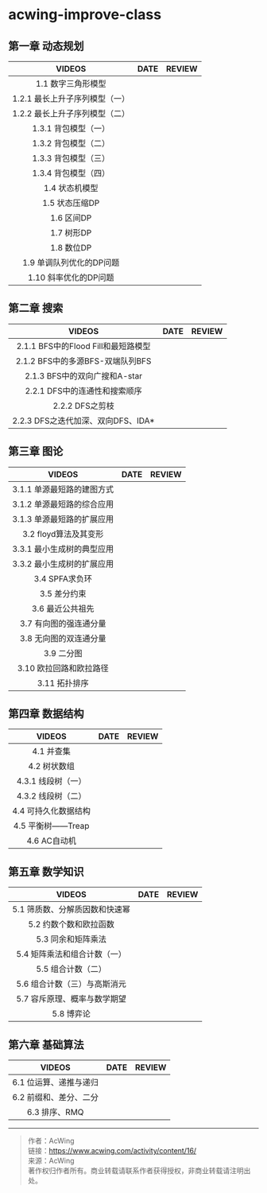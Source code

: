 # acwing-improve-class

## 第一章 动态规划

|             VIDEOS             | DATE | REVIEW |
| :----------------------------: | ---- | ------ |
|       1.1 数字三角形模型       |      |        |
| 1.2.1 最长上升子序列模型（一） |      |        |
| 1.2.2 最长上升子序列模型（二） |      |        |
|      1.3.1 背包模型（一）      |      |        |
|      1.3.2 背包模型（二）      |      |        |
|      1.3.3 背包模型（三）      |      |        |
|      1.3.4 背包模型（四）      |      |        |
|         1.4 状态机模型         |      |        |
|         1.5 状态压缩DP         |      |        |
|           1.6 区间DP           |      |        |
|           1.7 树形DP           |      |        |
|           1.8 数位DP           |      |        |
|    1.9 单调队列优化的DP问题    |      |        |
|     1.10 斜率优化的DP问题      |      |        |



## 第二章 搜索

|               VIDEOS                | DATE | REVIEW |
| :---------------------------------: | ---- | ------ |
| 2.1.1 BFS中的Flood Fill和最短路模型 |      |        |
|  2.1.2 BFS中的多源BFS-双端队列BFS   |      |        |
|    2.1.3 BFS中的双向广搜和A-star    |      |        |
|    2.2.1 DFS中的连通性和搜索顺序    |      |        |
|           2.2.2 DFS之剪枝           |      |        |
| 2.2.3 DFS之迭代加深、双向DFS、IDA*  |      |        |



## 第三章 图论

|           VIDEOS           | DATE | REVIEW |
| :------------------------: | ---- | ------ |
| 3.1.1 单源最短路的建图方式 |      |        |
| 3.1.2 单源最短路的综合应用 |      |        |
| 3.1.3 单源最短路的扩展应用 |      |        |
|   3.2 floyd算法及其变形    |      |        |
| 3.3.1 最小生成树的典型应用 |      |        |
| 3.3.2 最小生成树的扩展应用 |      |        |
|       3.4 SPFA求负环       |      |        |
|        3.5 差分约束        |      |        |
|      3.6 最近公共祖先      |      |        |
|   3.7 有向图的强连通分量   |      |        |
|   3.8 无向图的双连通分量   |      |        |
|         3.9 二分图         |      |        |
|  3.10 欧拉回路和欧拉路径   |      |        |
|       3.11 拓扑排序        |      |        |



## 第四章 数据结构

|        VIDEOS        | DATE | REVIEW |
| :------------------: | ---- | ------ |
|      4.1 并查集      |      |        |
|     4.2 树状数组     |      |        |
|  4.3.1 线段树（一）  |      |        |
|  4.3.2 线段树（二）  |      |        |
| 4.4 可持久化数据结构 |      |        |
|  4.5 平衡树——Treap   |      |        |
|     4.6 AC自动机     |      |        |



## 第五章 数学知识

|             VIDEOS             | DATE | REVIEW |
| :----------------------------: | ---- | ------ |
| 5.1 筛质数、分解质因数和快速幂 |      |        |
|     5.2 约数个数和欧拉函数     |      |        |
|       5.3 同余和矩阵乘法       |      |        |
|  5.4 矩阵乘法和组合计数（一）  |      |        |
|       5.5 组合计数（二）       |      |        |
|  5.6 组合计数（三）与高斯消元  |      |        |
|  5.7 容斥原理、概率与数学期望  |      |        |
|           5.8 博弈论           |      |        |



## 第六章 基础算法

|         VIDEOS         | DATE | REVIEW |
| :--------------------: | ---- | ------ |
| 6.1 位运算、递推与递归 |      |        |
| 6.2 前缀和、差分、二分 |      |        |
|     6.3 排序、RMQ      |      |        |





---

> 作者：AcWing           
> 链接：https://www.acwing.com/activity/content/16/           
> 来源：AcWing            
> 著作权归作者所有。商业转载请联系作者获得授权，非商业转载请注明出处。      
